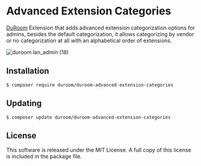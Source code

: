 # Advanced Extension Categories

[DuRoom](https://github.com/DuRoom/duroom) Extension that adds advanced extension categorization options for admins, besides the default categorization, it allows categorizing by vendor or no categorization at all with an alphabetical order of extensions.

![duroom lan_admin (18)](https://user-images.githubusercontent.com/20267363/103583037-49eeea80-4edf-11eb-9f11-2a0ccd07e427.png)

## Installation
```ssh
$ composer require duroom/duroom-advanced-extension-categories
```

## Updating
```ssh
$ composer update duroom/duroom-advanced-extension-categories
```

## License
This software is released under the MIT License. A full copy of this license is included in the package file.
